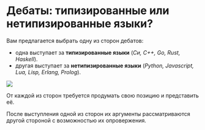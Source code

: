 
# Дебаты: типизированные или нетипизированные языки?

Вам предлагается выбрать одну из сторон дебатов: 

- одна выступает за **типизированные языки** (*Си, С++, Go, Rust, Haskell*). 
- другая выступает за **нетипизированные языки** (*Python, Javascript, Lua,
  Lisp, Erlang, Prolog*).

![](https://miro.medium.com/max/875/1*D_Ly10_ch7_8vLRWnjBo4w.jpeg)

От каждой из сторон требуется продумать свою позицию и представить её. 

После выступления одной из сторон их аргументы рассматриваются другой стороной
с возможностью их опровержения.
